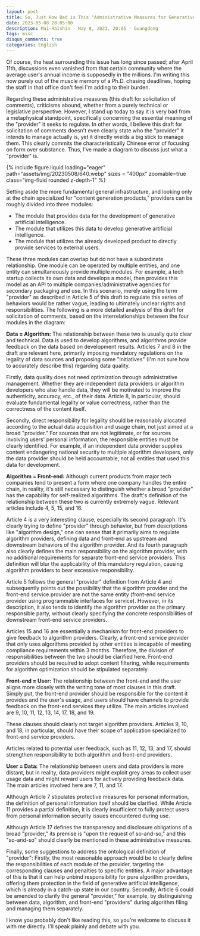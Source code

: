 ```yaml
---
layout: post
title: So, Just How Bad is This "Administrative Measures for Generative Artificial Intelligence Services (Draft for Solicitation of Comments)"? (Gemini 2.5 Pro Translated Version)
date: 2023-05-08 20:05:00
description: Mai-Haishin · May 8, 2023, 20:05 · Guangdong
tags: misc
disqus_comments: true
categories: English
---
```


Of course, the heat surrounding this issue has long since passed; after April 11th, discussions even vanished from that certain community where the average user's annual income is supposedly in the millions. I'm writing this now purely out of the muscle memory of a Ph.D. chasing deadlines, hoping the staff in that office don't feel I'm adding to their burden.

Regarding these administrative measures (this draft for solicitation of comments), criticisms abound, whether from a purely technical or legislative perspective. However, I stand up today to say it is very bad from a metaphysical standpoint, specifically concerning the essential meaning of the "provider" it seeks to regulate. In other words, I believe this draft for solicitation of comments doesn't even clearly state who the "provider" it intends to manage actually is, yet it directly wields a big stick to manage them. This clearly commits the characteristically Chinese error of focusing on form over substance. Thus, I've made a diagram to discuss just what a "provider" is.

{% include figure.liquid loading="eager" path="assets/img/20230508/640.webp" sizes = "400px" zoomable=true class="img-fluid rounded z-depth-1" %}

Setting aside the more fundamental general infrastructure, and looking only at the chain specialized for "content generation products," providers can be roughly divided into three modules:

* The module that provides data for the development of generative artificial intelligence.
* The module that utilizes this data to develop generative artificial intelligence.
* The module that utilizes the already developed product to directly provide services to external users.

These three modules can overlap but do not have a subordinate relationship. One module can be operated by multiple entities, and one entity can simultaneously provide multiple modules. For example, a tech startup collects its own data and develops a model, then provides this model as an API to multiple companies/administrative agencies for secondary packaging and use. In this scenario, merely using the term "provider" as described in Article 5 of this draft to regulate this series of behaviors would be rather vague, leading to ultimately unclear rights and responsibilities. The following is a more detailed analysis of this draft for solicitation of comments, based on the interrelationships between the four modules in the diagram:

**Data = Algorithm:** The relationship between these two is usually quite clear and technical. Data is used to develop algorithms, and algorithms provide feedback on the data based on development results. Articles 7 and 8 in the draft are relevant here, primarily imposing mandatory regulations on the legality of data sources and proposing some "initiatives" (I'm not sure how to accurately describe this) regarding data quality.

Firstly, data quality does not need optimization through administrative management. Whether they are independent data providers or algorithm developers who also handle data, they will be motivated to improve the authenticity, accuracy, etc., of their data. Article 8, in particular, should evaluate fundamental legality or value correctness, rather than the correctness of the content itself.

Secondly, direct responsibility for legality should be reasonably allocated according to the actual data acquisition and usage chain, not just aimed at a broad "provider." For sources that are not legitimate, or for sources involving users' personal information, the responsible entities must be clearly identified. For example, if an independent data provider supplies content endangering national security to multiple algorithm developers, only the data provider should be held accountable, not all entities that used this data for development.

**Algorithm = Front-end:** Although current products from major tech companies tend to present a form where one company handles the entire chain, in reality, it's still necessary to distinguish whether a broad "provider" has the capability for self-realized algorithms. The draft's definition of the relationship between these two is currently extremely vague. Relevant articles include 4, 5, 15, and 16.

Article 4 is a very interesting clause, especially its second paragraph. It's clearly trying to define "provider" through behavior, but from descriptions like "algorithm design," one can sense that it primarily aims to regulate algorithm providers, defining data and front-end as upstream and downstream behaviors of the algorithm provider. And its fourth paragraph also clearly defines the main responsibility on the algorithm provider, with no additional requirements for separate front-end service providers. This definition will blur the applicability of this mandatory regulation, causing algorithm providers to bear excessive responsibility.

Article 5 follows the general "provider" definition from Article 4 and subsequently points out the possibility that the algorithm provider and the front-end service provider are not the same entity (front-end service provider using programmable interfaces for service). However, in its description, it also tends to identify the algorithm provider as the primary responsible party, without clearly specifying the concrete responsibilities of downstream front-end service providers.

Articles 15 and 16 are essentially a mechanism for front-end providers to give feedback to algorithm providers. Clearly, a front-end service provider that only uses algorithms provided by other entities is incapable of meeting compliance requirements within 3 months. Therefore, the division of responsibilities between the two should be clarified here. Front-end providers should be required to adopt content filtering, while requirements for algorithm optimization should be stipulated separately.

**Front-end = User:** The relationship between the front-end and the user aligns more closely with the writing tone of most clauses in this draft. Simply put, the front-end provider should be responsible for the content it provides and the user's usage, and users should have channels to provide feedback on the front-end services they utilize. The main articles involved are 9, 10, 11, 12, 13, 14, 17, 18, and 19.

These clauses should clearly not target algorithm providers. Articles 9, 10, and 18, in particular, should have their scope of application specialized to front-end service providers.

Articles related to potential user feedback, such as 11, 12, 13, and 17, should strengthen responsibility to both algorithm and front-end providers.

**User = Data:** The relationship between users and data providers is more distant, but in reality, data providers might exploit grey areas to collect user usage data and might reward users for actively providing feedback data. The main articles involved here are 7, 11, and 17.

Although Article 7 stipulates protective measures for personal information, the definition of personal information itself should be clarified. While Article 11 provides a partial definition, it is clearly insufficient to fully protect users from personal information security issues encountered during use.

Although Article 17 defines the transparency and disclosure obligations of a broad "provider," its premise is "upon the request of so-and-so," and this "so-and-so" should clearly be mentioned in these administrative measures.

Finally, some suggestions to address the ontological definition of "provider": Firstly, the most reasonable approach would be to clearly define the responsibilities of each module of the provider, targeting the corresponding clauses and penalties to specific entities. A major advantage of this is that it can help unbind responsibility for pure algorithm providers, offering them protection in the field of generative artificial intelligence, which is already in a catch-up state in our country. Secondly, Article 6 could be amended to clarify the general "provider," for example, by distinguishing between data, algorithm, and front-end "providers" during algorithm filing and managing them separately.

I know you probably don't like reading this, so you're welcome to discuss it with me directly. I'll speak plainly and debate with you.
